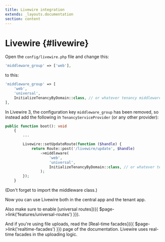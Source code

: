 ```yaml
---
title: Livewire integration
extends: _layouts.documentation
section: content
---
```


# Livewire {#livewire}

Open the `config/livewire.php` file and change this:

```php
'middleware_group' => ['web'],
```

to this:

```php
'middleware_group' => [
    'web',
    'universal',
    InitializeTenancyByDomain::class, // or whatever tenancy middleware you use
],
```

In Livewire 3, the configuration key `middleware_group` has been removed, so instead add the following in `TenancyServiceProvider` (or any other provider):

```php
public function boot(): void
    {
        ...

        Livewire::setUpdateRoute(function ($handle) {
            return Route::post('/livewire/update', $handle)
                ->middleware(
                    'web',
                    'universal',
                    InitializeTenancyByDomain::class, // or whatever tenancy middleware you use
                );
        });
    }

```

(Don't forget to import the middleware class.)

Now you can use Livewire both in the central app and the tenant app.

Also make sure to enable [universal routes]({{ $page->link('features/universal-routes') }}).

And if you're using file uploads, read the [Real-time facades]({{ $page->link('realtime-facades') }}) page of the documentation. Livewire uses real-time facades in the uploading logic.
